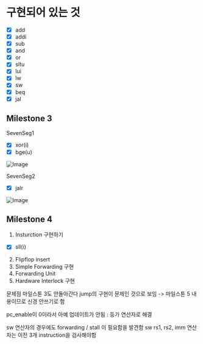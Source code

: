 # 구현되어 있는 것
- [X] add
- [X] addi
- [X] sub
- [X] and
- [X] or
- [X] sltu
- [X] lui
- [X] lw
- [X] sw
- [X] beq
- [x] jal

## Milestone 3

SevenSeg1
- [x] xor(i)
- [x] bge(u)

![Image](https://i.imgur.com/6rlTmsy.png)

SevenSeg2
- [X] jalr

![Image](https://i.imgur.com/cOn6vwa.png)


## Milestone 4
1. Insturction 구현하기
- [x] sll(i)
2. Flipflop insert
3. Simple Forwarding 구현
3. Forwarding Unit
4. Hardware Interlock 구현


문제점
마일스톤 3도 안돌아간다
jump의 구현이 문제인 것으로 보임 -> 마일스톤 5 내용이므로 신경 안쓰기로 함

pc_enable이 0이라서 아예 업데이트가 안됨 : 등가 연산자로 해결

sw 연산자의 경우에도 forwarding / stall 이 필요함을 발견함
sw rs1, rs2, imm 연산자는 이전 3개 instruction을 검사해야함

